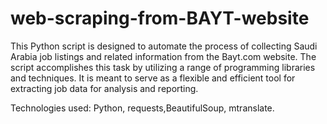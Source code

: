 # web-scraping-from-BAYT-website
This Python script is designed to automate the process of collecting Saudi Arabia job listings and related information from the Bayt.com website. The script accomplishes this task by utilizing a range of programming libraries and techniques. It is meant to serve as a flexible and efficient tool for extracting job data for analysis and reporting.

Technologies used: Python, requests,BeautifulSoup, mtranslate.
